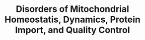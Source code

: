 ---
annotations:
- id: PW:0000013
  parent: disease pathway
  type: Pathway Ontology
  value: disease pathway
- id: PW:0001669
  parent: disease pathway
  type: Pathway Ontology
  value: mitochondrial disease pathway
authors:
- Egonw
- DeSl
citedin: ''
communities:
- IEM
- MetaKids
description: This pathway lists several genes involved in mechanisms involved in disorders
  of mitochondrial homeostatis, dynamics, protein import, and quality control. This
  pathway was inspired by Figure 46.1 of Edition 5, Chapter 46 of the book of Blau
  (ISBN 9783030677268). Genes linked to a disease in this book chapter are depicted
  in red.
last-edited: 2024-12-19
ndex: null
organisms:
- Homo sapiens
redirect_from:
- /index.php/Pathway:WP5504
- /instance/WP5504
- /instance/WP5504_r136128
revision: r136128
schema-jsonld:
- '@context': https://schema.org/
  '@id': https://wikipathways.github.io/pathways/WP5504.html
  '@type': Dataset
  creator:
    '@type': Organization
    name: WikiPathways
  description: This pathway lists several genes involved in mechanisms involved in
    disorders of mitochondrial homeostatis, dynamics, protein import, and quality
    control. This pathway was inspired by Figure 46.1 of Edition 5, Chapter 46 of
    the book of Blau (ISBN 9783030677268). Genes linked to a disease in this book
    chapter are depicted in red.
  keywords:
  - AFG3L2
  - AGK
  - AIFM1
  - ATAD3A
  - C1QBP
  - CLPB
  - CLPP
  - COQ3
  - COQ5
  - DNAJC19
  - DNM1L
  - GDAP1L1
  - GFER
  - HSPA9
  - HSPD1
  - HTRA2
  - MFF
  - MFN2
  - MICOS13
  - MICU1
  - MIPEP
  - MSTO1
  - MSTO1?
  - NADPH
  - OPA1
  - OPA3
  - OPA3?
  - PAM16
  - PINK1
  - PITRM1
  - PMPCA
  - PMPCB
  - PPA2
  - PRKN
  - PYCR1
  - PYCR2
  - PYCR3
  - Proline
  - RTN4IP1
  - SACS?
  - SFXN4
  - SLC25A46
  - SPG7
  - STAT2
  - TIMM50
  - TIMM8A
  - TIMMDC1
  - TMEM126A
  - TRAK1
  - TXN2
  - TXNRD2
  - USP9X
  - VCP
  - 'XPNPEP3 '
  - YME1L1
  - biotin
  - glutamate
  - pyrroline-5-carboxylate
  - α-Ketoglutarate
  license: CC0
  name: Disorders of Mitochondrial Homeostatis, Dynamics, Protein Import, and Quality
    Control
seo: CreativeWork
title: Disorders of Mitochondrial Homeostatis, Dynamics, Protein Import, and Quality
  Control
wpid: WP5504
---